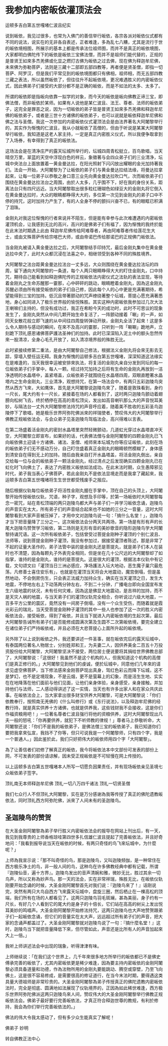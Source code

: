 # 我参加内密皈依灌顶法会

运顿多吉白第五世嘎堵仁波且纪实


说到皈依，我见过很多，也常为入佛门的善信举行皈依，各宗各派对皈依仪式都有不同的说法，说实在的无非各自表述，正者难逢，多為乱七八糟，尤其是流行于世的皈依境相图，所展示的基本上都是传承法位祖师图，而并不是真正的皈依境图，大家都明白佛陀传下的皈依是皈依三宝佛法僧，而并不是祖师们能代替的，正规的是普贤王如來多杰羌佛或化显之燃灯古佛为皈依之过去佛，现在佛为释迦牟尼佛，未來佛为弥勒菩萨，法则是三藏十二部即五部四教等，再者便是贤圣僧，即指一切菩萨、阿罗汉，但是我们平常见到的皈依境图都只有佛相，祖师相，而无五部四教三藏之表法，所以虽然皈依了，但往往升不起皈依境，更况难遇胜义的内密皈依仪式，因此佛弟子们接受的大部分都不是正确的皈依，而是不如法的太多、太多了。


所谓的皈依即是指皈向依靠一拟学的对象，而今天的皈依是皈向佛教正谛三宝，即佛法僧，而非皈依於某师。如果有人说他是某仁波且、法王、尊者、法师的皈依弟子，这完全是罪恶之说，因为一切皈依的弟子皆是普贤王如來多杰羌佛和释迦牟尼佛的皈依弟子，或者是三世十方诸佛的皈依弟子，也可以说就是皈依释迦牟尼佛和佛之法与圣僧。我这一次参加的内密皈依仪式灌顶法会是由法界著名大阿闍黎举行的，其实作为惭愧的仁波且，我从小就皈依了高僧的，但由于听说是某某大阿闍黎举行皈依，我知道是这老人家主持，一定是真正内密胜义仪式，所以我便争取拿到了入场券，有幸得到了真正的皈依法。


这场法会是在清净庄严的露天坛城所举行的，坛城四周青松挺立，百鸟歌唱，当天晴空万里，翠蓝的天空中浮现白色的祥云，象徵著与会四众弟子们的三业清净，坛城中央法台上面放置着一黄金曼达拉，在阳光照射下闪闪放出耀眼的金光加持著我们。法会一开始，大阿闍黎为了让皈依的弟子们与黄金曼达拉结法缘，将曼达拉拿起來，让每一位弟子以恭敬之身口意三业先向黄金曼达拉吹口气，次而皈依弟子们围绕在黄金曼达拉法台之周围，由於人太多，几乎围不下，好在我的身份关系，距离法台只有四尺远近。当大阿闍黎取出很多粒红珊瑚色如绿豆大的金刚丸将它倒入在黄金曼达拉时，大众的眼睛都睁得大大的，多位第一次见到金刚丸的弟子口中不停的持咒，这时加持力产生了，有的人全身不停的颤抖兴奋不已，有的眼眶已积满了泪珠。


金刚丸对我这位惭愧的行者來说并不陌生，但是能有幸参与此次难遭遇的内密皈依灌顶机会，让我感到无比的高兴，高兴的是佛弟子们有福了，因为惭愧的我终於能在此末法时期遇上此由 释迦牟尼佛传给阿难尊者，再由阿难尊者传给莲花生大士，或由文殊菩萨传给宗喀巴大师，或由帝诺巴传给那诺巴的正规佛门皈依法。


当金刚丸被请入黄金曼达拉之后，大阿闍黎结手印持咒，最后金刚丸集中在黄金曼达拉中央了，此时大众都沉浸在法喜之中，相继领受到各种不同的殊胜境界。


大阿闍黎之法台距黄金曼达拉法台一丈多远，大众则围绕在黄金曼达拉法坛的四周，留下通向大阿闍黎的一条道，每个人两只眼睛睁得大大的盯住金刚丸，口中持咒，期待自己能看到如释迦佛陀传的正规皈依法内密仪式之法轨的表法显现，等待着金刚丸之生命苏醒那一霎那，心中砰砰的跳动，眼睛瞪着金刚丸，因為这金刚丸苏醒必须由所有接受皈依的弟子们自己修，因此每个人的心中更是充满著期待，希望能得到三宝的加持。低沉且带著颤动的咒声缭绕著整个坛城，菩提心愿充满著悉地，身心如同进入了极乐世界般的愉悦殊胜。其实这种内密皈依我参加过几次大法王喇嘛们主持的，但没有成功过，我正在希盼今天的成功时，此时不可思议的现象发生了，金刚丸突然从中间几颗开始生命复活了，一阵颤动接着「唰」的一声，如同天女散花般立即飞速的从中间往四周旋转弹动开肤，金刚丸全活了起來！这是多么令人期待与感动的瞬间，在來不及高兴的霎那，只听到一阵「唰唰」跪地声，立刻跪下顶礼感恩诸佛菩萨護法圣神们的加持。此时已深深陷入泥土中的额头忽然传來一股清凉，全身心毛孔开放了，如入清凉境界般的殊胜无比。


此时紧接续修第二重法，是由大阿闍黎自己修法，根据法义金刚丸将会來无影去无踪，穿墙入壁任运无碍。我身为惭愧的运顿多吉白第五世嘎堵，深深知道这法缘实在是难逢的，当天我很幸运被安排來执法，将复活的金刚丸亲自分发到同坛的每一位皈依弟子们手掌中，每人一颗。经过持咒加持之后将有生命的金刚丸再放到一洁净透明的水晶塔中，盖紧塔盖，众皈依弟子就围绕在水晶塔四周，双眼直瞪著水晶塔内之生命金刚丸，三业清净，观想持咒，在第一场法会中，有两只五彩迦陵鸟突然从西方飞來，大如鹰体，首先是大阿闍黎说迦陵鸟來了，随着是敦珠看到，身约一尺长，尾大约有十一尺长，紧接着在场的人都看到了，这时两只迦陵鸟颤动着翅膀向松树飞去，终於栖停在高高的青松顶尖，发出如高音喇叭那么大的声音悦耳美妙，与隔法台一丈外大阿闍黎修法持咒的声音呼应着，随着美不胜收的五彩圣鸟迦陵停下了歌唱，她是极乐世界阿弥陀佛派來的祥瑞使者，赞叹伟大的大阿闍黎举行佛教正规皈依法会，与会众弟子见圣迦陵鸟驾临法会，高兴得难以言表。


在第二场盛着活金刚丸的密封水晶塔里突然轻微颤动，几道虹光穿过水晶塔直冲天空，大阿闍黎立即宣布，如果好的话，代表佛法僧与金刚阿闍黎的四颗金刚丸已飞向皈依佛土迎请十方诸佛、诸法、圣僧、戒师來本坛城为你等应证皈依，此刻在场的皈依弟子们无不感动万分，自己盯住盛着真正金刚丸的眼睛顿然模糊了，身体感到清安自在得到无上的加持。随后由我亲自打开水晶塔盖，将活金刚丸倒出，亲自交给每一位与会的皈依弟子一颗活金刚丸，经过清点之后发现确实四颗金刚丸已在虹化时飞向佛土了，表达了内密胜义皈依如法成功。在此末法时期，众生愚障邪见时代，弟子我当表心于佛菩萨，若此金刚丸不是依法显境走而是我拿了藏起來，我运顿多吉白第五世嘎堵将生生世世都受残废手之报应。


随后根据仪轨每位皈依弟子将活性金刚丸握在手掌中，顶在自己的头顶上，大阿闍黎开始传授皈依仪轨，咒语，种子字，观想及手印等，於第一场皈依时大阿闍黎每念一密咒，站在青松顶端的两只迦陵鸟都大声与弟子们一并学习皈依念诵，迦陵鸟的声音实在太大，所有弟子们的声音结合起來也不如她的三分之一音量，这时大阿闍黎看到大家声音被压掉了，才用中文对迦陵鸟说一句：「搞什么名堂！」，迦陵鸟才当下把音量降了三分之一。这次皈依法会分两天共两场，第一场是有形有声的长尾大迦陵鸟赞贺学习皈依，第二场则是无形有音的美妙歌音的隐形迦陵鸟学大阿闍黎持诵咒语。这一次所有皈依弟子，包括曾受过菩提金刚种子灌顶的个别仁波且、法师等，说到菩提金刚种子灌顶，我没有参加过，据接受灌顶者陈述，那是非常了不起的证量大圣作的，弟子法管中装的是金刚丸还是菩提丸，就是弟子们本人在装时也不清楚，因為每颗丸子外表完全相同，但是坐在几十公尺远的大阿闍黎却了如指掌，谁持的是金刚丸，谁持的是菩提丸。这是很大的灌顶，根据法本仪轨中有记载，文句颂文曰「灌顶当日三洲必感应，净场護法入坛大地动，恶生魔子巢穴最危荡，凡修善士喜住安乐有」，也就是在灌顶当天将会大地震动，魔宫倒塌，但是虽然地动，不会倒房伤生，只会表正法威力加持众生，确实在当天灌顶之日，发生大地震，不停地左右上下动荡两分钟左右，不到二十分钟，广播电台即向全国宣布发生六级地震的状况，未有任何灾难，因為这是佛显大地震动，是吉祥的加持，而不是天灾人祸的地震，与当天弟子们的灌顶仪轨完全相合，你听说过六级大地震，一百多平方公里的震区，竟然没有一间房子倒塌，没有一个众生受伤，而随着就是霞光彩云的瑞兆，当天受菩提金刚种子灌顶的其中一些人也参加了这一次的胜义内密皈依法会，接受皈依，得到了皈依，并且当下就进入内密皈依境的生起次第，最后大阿闍黎告诫所有弟子们是否能修成圆满次第及生圆不二次第皈依境，要完全建立在诸位弟子们严持皈依戒，并且必须在大悲菩提心上面所升起的皈依境。


另外除了以上说到皈依之外，我还要讲述一件圣事，就在皈依完后的露天坛城中，有泰国两位著名人物居士，分别姓郑和王，为夫妻二人，因供养美金二百五十万投资股份给大阿闍黎，大阿闍黎坚决不接受，两位居士便说要将其捐给世界佛教总部了，大阿闍黎说：「这很好！我虽然不是这个机构的人，但我知道这个机构的高僧们是真正修行的。」大阿闍黎见到他们的虔诚，便於坛城中，同意他们几年來的请求见虚空佛菩萨，当下修法感來金刚菩萨现出真身，驾红色彩云而降下坛城，这不是梦幻，也不是定境现象，不是云烟，更不是萤幕上的幻象，而是活生生地、实实在在地降落在他们面前与他们见面，让他们亲身体验，亲身感受，亲身接触，并加持他们与法师，二人感动得讲述了这一实情，当天也有许多出家人和在家众共庆此事。在皈依法会上，当大家拿出很多财宝供养大阿闍黎，可是大阿闍黎说：「你们依教奉行，按照南无羌佛的《什么叫修行》或《东行说法》，以及释迦牟尼佛的经教行持，就是真实供养十方诸佛，也就是供养我，这些钱财我不会接收，这是你们作福资粮用吧！」一位著名尊者仁波且强行将他的资粮供养，这时大阿闍黎现出凡夫一般的怒吼：「你再要供养，就犯下不听师教的律规！」尊者马上恭敬听命，大阿闍黎还说：「你们不是我的皈依弟子，是佛法僧三宝的皈依弟子，我已知道你们要把我拿來弘宣，我挡不了你等，但只可说我是一个阿闍黎师，只有四个字，我是一个普通人。」因此鉴於此，我们只好把伟大的皈依师用四个字「大阿闍黎」。


為了让善信者们初修了解真正的皈依，我今将皈依法本中文部份可发表的部份上网，不可发表的部份请谅解，因未受正规皈依是不可轻慢在网上传授的。


以上运顿多吉白第五世嘎堵本人所写一切愿负因果责任，并有现场皈依亲见圣境七众皈依弟子签字。

顶礼南无本师释迦牟尼佛
顶礼一切八万四千诸法
顶礼一切贤圣僧

我们七众行人不但顶礼大阿闍黎，实在是万分感谢為我等传授了真正的佛陀遗教皈依法，同时顶礼西方阿弥陀佛，派來了人间未有的圣迦陵鸟。

## 圣迦陵鸟的赞贺


在大圣金刚阿闍黎為弟子举行胜义内密皈依法会的报导在网站上刊出后，有一天，我见到我尊贵的上师香格琼哇第四世多扎信雄仁波且提起了完善皈依法，并且好奇地问：「我看到报导说当天在皈依的时候，有两只奇怪的鸟飞來坛城中，为什麼呢？」


上师為我宣示说：「那不叫奇怪的鸟，那是迦陵鸟，又叫迦陵频伽，是一种常住在西方极乐净土的鸟，非一般人间的鸟，这种鸟在许多佛教经典中都有记载，所谓『迦陵仙音，遍十方界』。迦陵鸟发出的音声清婉和雅，微妙无比，胜过其余一切鸟声，所以又称為妙声鸟。那一天的法会，实在非常祥瑞，殊胜无比，在皈依仪轨刚要开始念诵的时候，大圣金刚阿闍黎首先对我们说：『迦陵鸟來了！』话刚说完，突然有两只大鸟自西方飞來露天坛城中，盘旋三圈，然后栖止在一棵高松的顶端，我们所有在场的人都看见了。这两只迦陵鸟羽毛斑斓，甚為美丽，身子约有一尺长，有好几个人看到它的尾大约是身子的十倍长，它们站在高高的树尖上发出悦耳美妙的鸣唱声。大圣金刚阿闍黎开始修法持咒，这两只迦陵鸟也大声地赞贺跟弟子们一起皈依念诵，但它们的音量实在太大声，远远超过所有弟子们的声音，把大家的念诵声都盖过了。大圣金刚阿闍黎就对迦陵鸟说了一句：『搞什麼名堂！』这时，迦陵鸟当下就把音量降低下來，但尽管如此，声音还是比所有人的声音加起來大上一倍。」


我听上师讲述法会中出现的瑞象，听得津津有味。


上师继续说：「在我们这个世界上，几千年來很多地方所举行的皈依都已不是佛史傅承完善的皈依了，尤其内密皈依更是稀少难逢，因為要主持内密皈依的金刚阿闍黎必须具备道量和功德，作為法物所用的金刚丸要能跳动、腾空或穿壁，乃至飞向佛土，这是很不容易修成，是需要很高的修证道行，在当今末法时期，要得遇这类具量大德祖师是非常珍贵的。大圣金刚阿闍黎為弟子传授真正的佛陀遗教内密皈依法时，完全是彻底、圆满地如法展现了仪轨境界的，正因為如此稀世难逢，西方极乐世界阿弥陀佛派这两只迦陵鸟來人间，赞叹伟大的大圣金刚阿闍黎举行佛教正规皈依法会。佛弟子最好要行完善皈依法，才真正符合释迦世尊的教规，有利於修持，我会為你们举行完善皈依法的。」


佛法的伟大令我太感动了，但有多少众生能真实了解呢！


佛弟子  妙明

转自佛教正法中心